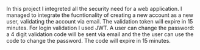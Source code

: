In this project I integreted all the security need for a web application. I managed to integrate the fucntionality of creating a new account as a new user, validating the account via email. The validation 
token will expire in 15 minutes.
For login validation I used JWT.
A user can change the password: a 4 digit validation code will be sent via email and the the user can use the code to change the password. The code will expire in 15 minutes.
